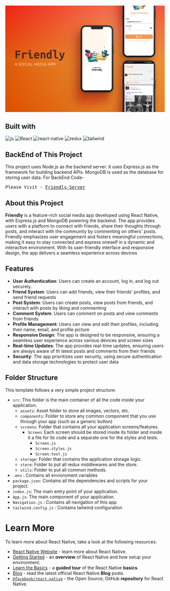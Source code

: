 ![Friendly-cover](https://raw.githubusercontent.com/Saibalweb/Friendly/main/ReadMe_Assets/Friendly-cover.png)

## Built with 

<div>
   <img src="https://img.shields.io/badge/JavaScript-323330?style=for-the-badge&logo=javascript&logoColor=F7DF1E" alt="js" />
   <img src="https://img.shields.io/badge/React-20232A?style=for-the-badge&logo=react&logoColor=61DAFB" alt="React" />
  <img src="https://img.shields.io/badge/React_Native-20232A?style=for-the-badge&logo=react&logoColor=61DAFB" alt='react-native'/> 
  <img src="https://img.shields.io/badge/Redux-593D88?style=for-the-badge&logo=redux&logoColor=white" alt='redux'/> 
  <img src="https://img.shields.io/badge/Tailwind_CSS-38B2AC?style=for-the-badge&logo=tailwind-css&logoColor=white" alt='tailwind'/> 

</div>

## BackEnd of This Project 
This project uses Node.js as the backend server. It uses Express.js as the framework for building backend 
APIs. MongoDB is used as the database for storing user data.
For BackEnd Code-
<pre>
Please Visit - <a href="https://github.com/Saibalweb/NodeJs_SocialMedia_Backend_Server" target="_blank">Friendly-Server</a>
</pre>
## About this Project 

**Friendly** is a feature-rich social media app developed using React Native, with Express.js and MongoDB powering the backend. The app provides users with a platform to connect with friends, share their thoughts through posts, and interact with the community by commenting on others' posts. Friendly emphasizes user engagement and fosters meaningful connections, making it easy to stay connected and express oneself in a dynamic and interactive environment. With its user-friendly interface and responsive design, the app delivers a seamless experience across devices

## Features
- **User Authentication**: Users can create an account, log in, and log out securely.
- **Friend System**: Users can add friends, view their friends' profiles, and send friend requests
- **Post System**: Users can create posts, view posts from friends, and interact with posts by
liking and commenting
- **Comment System**: Users can comment on posts and view comments from friends
- **Profile Management**: Users can view and edit their profiles, including their name, email, and
profile picture
- **Responsive Design**: The app is designed to be responsive, ensuring a seamless user experience
across various devices and screen sizes
- **Real-time Updates**: The app provides real-time updates, ensuring users are always aware of th
latest posts and comments from their friends
- **Security**: The app prioritizes user security, using secure authentication and data storage
technologies to protect user data

## Folder Structure 

This template follows a very simple project structure:
- `src`: This folder is the main container of all the code inside your application.
   - `assets`: Asset folder to store all images, vectors, etc.
   - `components`: Folder to store any common component that you use through your app (such as a generic button)
   - `screens`: Folder that contains all your application screens/features.
      - `Screen`: Each screen should be stored inside its folder and inside it a file for its code and a separate one for the styles and tests.
         - `Screen.js`
         - `Screen.styles.js`
         - `Screen.test.js`
   - `storage`: Folder that contains the application storage logic.
   - `store`: Folder to put all redux middlewares and the store.
   - `utils`: Folder to put all common methods.
- `.env` : Contains all envioroment variables 
- `package.json`: Contains all the dependencies and scripts for your project.
- `index.js`: The main entry point of your application.
- `App.js`: The main component of your application.
- `Navigation.js` : Contains all navigation of this app
- `tailwind.config.js` : Contains tailwind configuration

# Learn More

To learn more about React Native, take a look at the following resources:

- [React Native Website](https://reactnative.dev) - learn more about React Native.
- [Getting Started](https://reactnative.dev/docs/environment-setup) - an **overview** of React Native and how setup your environment.
- [Learn the Basics](https://reactnative.dev/docs/getting-started) - a **guided tour** of the React Native **basics**.
- [Blog](https://reactnative.dev/blog) - read the latest official React Native **Blog** posts.
- [`@facebook/react-native`](https://github.com/facebook/react-native) - the Open Source; GitHub **repository** for React Native.
